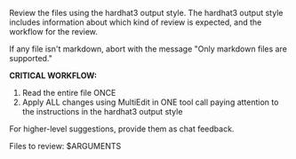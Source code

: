 Review the files using the hardhat3 output style. The hardhat3 output style includes information about which kind of review is expected, and the workflow for the review.

If any file isn't markdown, abort with the message "Only markdown files are supported."

**CRITICAL WORKFLOW:**

1. Read the entire file ONCE
2. Apply ALL changes using MultiEdit in ONE tool call paying attention to the instructions in the hardhat3 output style

For higher-level suggestions, provide them as chat feedback.

Files to review: $ARGUMENTS
